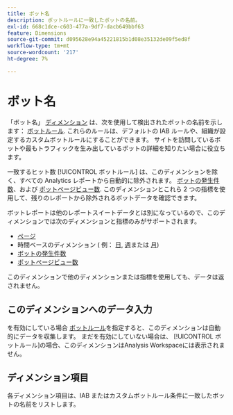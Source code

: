 ```yaml
---
title: ボット名
description: ボットルールに一致したボットの名前。
exl-id: 668c1dce-c603-477a-9df7-dacb649bbf63
feature: Dimensions
source-git-commit: d095628e94a45221815b1d08e35132de09f5ed8f
workflow-type: tm+mt
source-wordcount: '217'
ht-degree: 7%

---
```


# ボット名

「ボット名」 [ディメンション](overview.md) は、次を使用して検出されたボットの名前を示します： [ボットルール](/help/admin/admin/c-manage-report-suites/c-edit-report-suites/general/bot-removal/bot-rules.md). これらのルールは、デフォルトの IAB ルールや、組織が設定するカスタムボットルールにすることができます。 サイトを訪問しているボットや最もトラフィックを生み出しているボットの詳細を知りたい場合に役立ちます。

一致するヒット数 [!UICONTROL ボットルール] は、このディメンションを除く、すべての Analytics レポートから自動的に除外されます。 [ボットの発生件数](../metrics/bot-occurrences.md)、および [ボットページビュー数](../metrics/bot-page-views.md). このディメンションとこれら 2 つの指標を使用して、残りのレポートから除外されるボットデータを確認できます。

ボットレポートは他のレポートスイートデータとは別になっているので、このディメンションでは次のディメンションと指標のみがサポートされます。

* [ページ](page.md)
* 時間ベースのディメンション ( 例： [日](day.md), [週](week.md)または [月](month.md))
* [ボットの発生件数](../metrics/bot-occurrences.md)
* [ボットページビュー数](../metrics/bot-page-views.md)

このディメンションで他のディメンションまたは指標を使用しても、データは返されません。

## このディメンションへのデータ入力

を有効にしている場合 [ボットルール](/help/admin/admin/c-manage-report-suites/c-edit-report-suites/general/bot-removal/bot-rules.md)を指定すると、このディメンションは自動的にデータを収集します。 まだを有効にしていない場合は、 [!UICONTROL ボットルール]の場合、このディメンションはAnalysis Workspaceには表示されません。

## ディメンション項目

各ディメンション項目は、IAB またはカスタムボットルール条件に一致したボットの名前をリストします。
